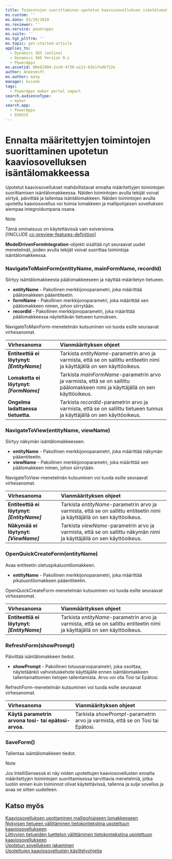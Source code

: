```yaml
---
title: Toimintojen suorittaminen upotetun kaaviosovelluksen isäntälomakkeessa | MicrosoftDocs
ms.custom: ''
ms.date: 03/29/2019
ms.reviewer: ''
ms.service: powerapps
ms.suite: ''
ms.tgt_pltfrm: ''
ms.topic: get-started-article
applies_to:
  - Dynamics 365 (online)
  - Dynamics 365 Version 9.x
  - PowerApps
ms.assetid: 00e62904-2ce9-4730-a113-02b1fedbf22e
author: Aneesmsft
ms.author: matp
manager: kvivek
tags:
  - PowerApps maker portal impact
search.audienceType:
  - maker
search.app:
  - PowerApps
  - D365CE
---
```

# <a name="perform-predefined-actions-on-the-host-form-from-within-an-embedded-canvas-app"></a>Ennalta määritettyjen toimintojen suorittaminen upotetun kaaviosovelluksen isäntälomakkeessa
Upotetut kaaviosovellukset mahdollistavat ennalta määritettyjen toimintojen suorittamisen isäntälomakkeessa. Näiden toimintojen avulla tekijät voivat siirtyä, päivittää ja tallentaa isäntälomakkeen. Näiden toimintojen avulla upotettu kaaviosovellus voi toimia lomakkeen ja mallipohjaisen sovelluksen aiempaa integroidumpana osana.  

> [!NOTE]
> Tämä ominaisuus on käytettävissä vain esiversiona. <br />
> [!INCLUDE [cc-preview-features-definition](../../includes/cc-preview-features-definition.md)] 

**ModelDrivenFormIntegration**-objekti sisältää nyt seuraavat uudet menetelmät, joiden avulla tekijät voivat suorittaa toimintoja isäntälomakkeessa.  
  
### <a name="navigatetomainformentityname-mainformname-recordid"></a>NavigateToMainForm(entityName, mainFormName, recordId)
Siirtyy isäntälomakkeesta päälomakkeeseen ja näyttää määritetyn tietueen.  
* **entityName** - Pakollinen merkkijonoparametri, joka määrittää päälomakkeen pääentiteetin.  
* **formName** - Pakollinen merkkijonoparametri, joka määrittää sen päälomakkeen nimen, johon siirrytään.  
* **recordId** - Pakollinen merkkijonoparametri, joka määrittää päälomakkeessa näytettävän tietueen tunnuksen.  
 
NavigateToMainForm-menetelmän kutsuminen voi tuoda esille seuraavat virhesanomat.
  
| Virhesanoma | Vianmäärityksen ohjeet |
|:--------------|:-------------------------|
|**Entiteettiä ei löytynyt: *[EntityName]*** | Tarkista *entityName*-parametrin arvo ja varmista, että se on sallittu entiteetin nimi ja käyttäjällä on sen käyttöoikeus. |
|**Lomaketta ei löytynyt: *[FormName]*** | Tarkista *mainFormName*-parametrin arvo ja varmista, että se on sallittu päälomakkeen nimi ja käyttäjällä on sen käyttöoikeus. |
|**Ongelma ladattaessa tietuetta.** | Tarkista *recordId*-parametrin arvo ja varmista, että se on sallittu tietueen tunnus ja käyttäjällä on sen käyttöoikeus. |
  
  
### <a name="navigatetoviewentityname-viewname"></a>NavigateToView(entityName, viewName)
Siirtyy näkymän isäntälomakkeeseen.  
* **entityName** - Pakollinen merkkijonoparametri, joka määrittää näkymän pääentiteetin.  
* **viewName** - Pakollinen merkkijonoparametri, joka määrittää sen päälomakkeen nimen, johon siirrytään.  
 
NavigateToView-menetelmän kutsuminen voi tuoda esille seuraavat virhesanomat.
  
| Virhesanoma | Vianmäärityksen ohjeet |
|:--------------|:-------------------------|
|**Entiteettiä ei löytynyt: *[EntityName]*** | Tarkista *entityName*-parametrin arvo ja varmista, että se on sallittu entiteetin nimi ja käyttäjällä on sen käyttöoikeus. |
|**Näkymää ei löytynyt: *[ViewName]*** | Tarkista *viewName*-parametrin arvo ja varmista, että se on sallittu näkymän nimi ja käyttäjällä on sen käyttöoikeus. |
  
  
### <a name="openquickcreateformentityname"></a>OpenQuickCreateForm(entityName)  
Avaa entiteetin oletuspikaluontilomakkeen.  
* **entityName** - Pakollinen merkkijonoparametri, joka määrittää pikaluontilomakkeen pääentiteetin.  
 
OpenQuickCreateForm-menetelmän kutsuminen voi tuoda esille seuraavat virhesanomat.
  
| Virhesanoma | Vianmäärityksen ohjeet |
|:--------------|:-------------------------|
|**Entiteettiä ei löytynyt: *[EntityName]*** | Tarkista *entityName*-parametrin arvo ja varmista, että se on sallittu entiteetin nimi ja käyttäjällä on sen käyttöoikeus. |
  
  
### <a name="refreshformshowprompt"></a>RefreshForm(showPrompt)  
Päivittää isäntälomakkeen tiedot.  
* **showPrompt** - Pakollinen totuusarvoparametri, joka osoittaa, näytetäänkö vahvistuskehote käyttäjälle ennen isäntälomakkeen tallentamattomien tietojen tallentamista. Arvo voi olla Tosi tai Epätosi.
 
RefreshForm-menetelmän kutsuminen voi tuoda esille seuraavat virhesanomat.
  
| Virhesanoma | Vianmäärityksen ohjeet |
|:--------------|:-------------------------|
|**Käytä parametrin arvona tosi- tai epätosi-arvoa.** | Tarkista *showPrompt*-parametrin arvo ja varmista, että se on Tosi tai Epätosi. |
  
  
### <a name="saveform"></a>SaveForm()  
Tallentaa isäntälomakkeen tiedot.  


> [!NOTE]
> Jos IntelliSensessä ei näy niiden upotettujen kaaviosovellusten ennalta määritettyjen toimintojen suorittamisessa tarvittavia menetelmiä, jotka luotiin ennen kuin toiminnot olivat käytettävissä, tallenna ja sulje sovellus ja avaa se sitten uudelleen. 

## <a name="see-also"></a>Katso myös
[Kaaviosovelluksen upottaminen mallipohjaiseen lomakkeeseen](embed-canvas-app-in-form.md) <br />
[Nykyisen tietueen välittäminen tietokontekstina upotettuun kaaviosovellukseen](pass-current-embedded-canvas-app.md) <br />
[Liittyvien tietueiden luettelon välittäminen tietokontekstina upotettuun kaaviosovellukseen](pass-related-embedded-canvas-app.md) <br />
[Upotetun sovelluksen jakaminen](share-embedded-canvas-app.md) <br />
[Upotettujen kaaviosovellusten käsittelyohjeita](embedded-canvas-app-guidelines.md)
